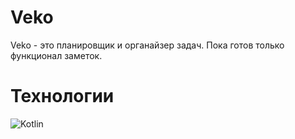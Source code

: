 # Veko
Veko - это планировщик и органайзер задач. Пока готов только функционал заметок.
# Технологии
![Kotlin](https://img.shields.io/badge/kotlin-%237F52FF.svg?style=for-the-badge&logo=kotlin&logoColor=white)
<img alt='' src='https://img.shields.io/badge/Jetpack_Compose-100000?style=for-the-badge&logo=&logoColor=white&labelColor=02DEEA&color=00B8DD'/>
<img alt='' src='https://img.shields.io/badge/Compose_Navigation-100000?style=for-the-badge&logo=&logoColor=white&labelColor=02DEEA&color=00C77F'/>
